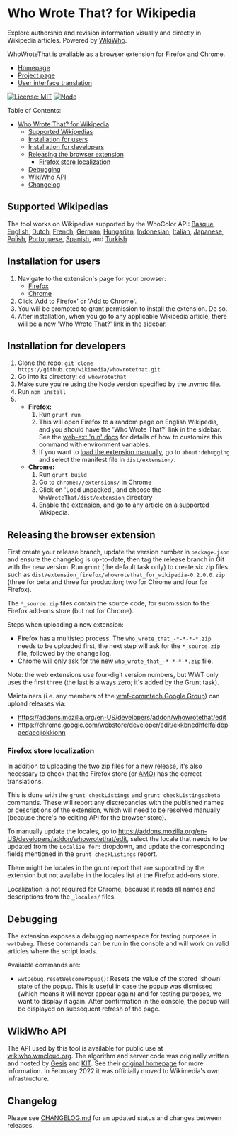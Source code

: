 Who Wrote That? for Wikipedia
=============================

Explore authorship and revision information visually and directly in Wikipedia articles.
Powered by [WikiWho](https://wikiwho.wmcloud.org/).

WhoWroteThat is available as a browser extension for Firefox and Chrome.

* [Homepage](https://www.mediawiki.org/wiki/WWT)
* [Project page](https://meta.wikimedia.org/wiki/Community_Tech/Who_Wrote_That_tool)
* [User interface translation](https://translatewiki.net/wiki/Translating:WhoWroteThat%3F)

[![License: MIT](https://img.shields.io/github/license/wikimedia/WhoWroteThat)](https://github.com/wikimedia/WhoWroteThat/blob/master/MIT-LICENSE)
[![Node](https://github.com/wikimedia/WhoWroteThat/actions/workflows/node.yml/badge.svg)](https://github.com/wikimedia/WhoWroteThat/actions/workflows/node.yml)

Table of Contents:

- [Who Wrote That? for Wikipedia](#who-wrote-that-for-wikipedia)
  - [Supported Wikipedias](#supported-wikipedias)
  - [Installation for users](#installation-for-users)
  - [Installation for developers](#installation-for-developers)
  - [Releasing the browser extension](#releasing-the-browser-extension)
    - [Firefox store localization](#firefox-store-localization)
  - [Debugging](#debugging)
  - [WikiWho API](#wikiwho-api)
  - [Changelog](#changelog)

## Supported Wikipedias

The tool works on Wikipedias supported by the WhoColor API:
[Basque](https://eu.wikipedia.org/),
[English](https://en.wikipedia.org/),
[Dutch](https://nl.wikipedia.org/),
[French](https://fr.wikipedia.org/),
[German](https://de.wikipedia.org/),
[Hungarian](https://hu.wikipedia.org/),
[Indonesian](https://id.wikipedia.org/),
[Italian](https://it.wikipedia.org/),
[Japanese](https://ja.wikipedia.org/),
[Polish](https://pl.wikipedia.org/),
[Portuguese](https://pt.wikipedia.org/),
[Spanish](https://es.wikipedia.org/), and
[Turkish](https://tr.wikipedia.org/)

## Installation for users

1. Navigate to the extension's page for your browser:
   * [Firefox](https://addons.mozilla.org/en-US/firefox/addon/whowrotethat/)
   * [Chrome](https://chrome.google.com/webstore/detail/who-wrote-that/ekkbnedhfelfaidbpaedaecjiokkionn)
2. Click 'Add to Firefox' or 'Add to Chrome'.
3. You will be prompted to grant permission to install the extension. Do so.
4. After installation, when you go to any applicable Wikipedia article, there will be a new 'Who Wrote That?' link in the sidebar.

## Installation for developers

1. Clone the repo: `git clone https://github.com/wikimedia/whowrotethat.git`
2. Go into its directory: `cd whowrotethat`
3. Make sure you're using the Node version specified by the .nvmrc file.
4. Run `npm install`
5.
   * **Firefox:**
      1. Run `grunt run`
      2. This will open Firefox to a random page on English Wikipedia,
         and you should have the 'Who Wrote That?' link in the sidebar.
         See the [web-ext 'run' docs](https://developer.mozilla.org/en-US/docs/Mozilla/Add-ons/WebExtensions/web-ext_command_reference#web-ext_run)
         for details of how to customize this command with environment variables.
      3. If you want to [load the extension manually](https://developer.mozilla.org/en-US/docs/Mozilla/Add-ons/WebExtensions/Temporary_Installation_in_Firefox),
         go to `about:debugging` and select the manifest file in `dist/extension/`.
   * **Chrome:**
      1. Run `grunt build`
      2. Go to `chrome://extensions/` in Chrome
      3. Click on 'Load unpacked', and choose the `WhoWroteThat/dist/extension` directory
      4. Enable the extension, and go to any article on a supported Wikipedia.

## Releasing the browser extension

First create your release branch, update the version number in `package.json`
and ensure the changelog is up-to-date,
then tag the release branch in Git with the new version.
Run `grunt` (the default task only) to create
six zip files such as `dist/extension_firefox/whowrotethat_for_wikipedia-0.2.0.0.zip`
(three for beta and three for production; two for Chrome and four for Firefox).

The `*_source.zip` files contain the source code,
for submission to the Firefox add-ons store (but not for Chrome).

Steps when uploading a new extension:
   * Firefox has a multistep process. The `who_wrote_that_-*-*-*-*.zip` needs to be uploaded first,
   the next step will ask for the `*_source.zip` file, followed by the change log.
   * Chrome will only ask for the new `who_wrote_that_-*-*-*-*.zip` file.

Note: the web extensions use four-digit version numbers,
but WWT only uses the first three
(the last is always zero; it's added by the Grunt task).


Maintainers (i.e. any members of the [wmf-commtech Google Group](https://groups.google.com/forum/#!forum/wmf-commtech))
can upload releases via:
* https://addons.mozilla.org/en-US/developers/addon/whowrotethat/edit
* https://chrome.google.com/webstore/developer/edit/ekkbnedhfelfaidbpaedaecjiokkionn

### Firefox store localization

In addition to uploading the two zip files for a new release,
it's also necessary to check that the Firefox store (or [AMO](https://addons.mozilla.org/))
has the correct translations.

This is done with the `grunt checkListings` and `grunt checkListings:beta` commands.
These will report any discrepancies with the published names or descriptions of the extension,
which will need to be resolved manually (because there's no editing API for the browser store).

To manually update the locales, go to https://addons.mozilla.org/en-US/developers/addon/whowrotethat/edit,
select the locale that needs to be updated from the `Localize for:` dropdown, and update the corresponding fields
mentioned in the `grunt checkListings` report.

There might be locales in the grunt report that are supported by the extension but not availabe in the locales list at the Firefox add-ons store.

Localization is not required for Chrome,
because it reads all names and descriptions from the `_locales/` files.

## Debugging

The extension exposes a debugging namespace for testing purposes in `wwtDebug`.
These commands can be run in the console and will work on valid articles where the script loads.

Available commands are:

* `wwtDebug.resetWelcomePopup()`: Resets the value of the stored 'shown' state of the popup. This is useful in case the popup was dismissed (which means it will never appear again) and for testing purposes, we want to display it again. After confirmation in the console, the popup will be displayed on subsequent refresh of the page.

## WikiWho API

The API used by this tool is available for public use at [wikiwho.wmcloud.org](https://wikiwho.wmcloud.org/).
The algorithm and server code was originally written and hosted by [Gesis](https://www.gesis.org/) and [KIT](https://www.kit.edu/english/index.php).
See their [original homepage](https://wikiwho.wmcloud.org/gesis_home) for more information.
In February 2022 it was officially moved to Wikimedia's own infrastructure.

## Changelog

Please see [CHANGELOG.md](CHANGELOG.md) for an updated status and changes between releases.
